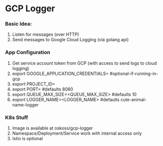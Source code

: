 # GCP Logger

### Basic Idea:
1. Listen for messages (over HTTP)
1. Send messages to Google Cloud Logging (via golang api)

### App Configuration

1. Get service account token from GCP (with access to send logs to cloud logging)
1. export GOOGLE_APPLICATION_CREDENTIALS=<PATH-TO-SERVICE-ACCOUNT-KEY-JSON> #optional-if-running-in-gcp
1. export PROJECT_ID=<GCP-PROJECT-ID>
1. export PORT=<PORT> #defaults 8080
1. export QUEUE_MAX_SIZE=<QUEUE_MAX_SIZE> #defaults 10
1. export LOGGER_NAME=<LOGGER_NAME> #defaults cute-animal-name-logger

### K8s Stuff

1. Image is available at oskoss/gcp-logger
1. Namespace/Deployment/Service work with internal access only
1. Istio is optional